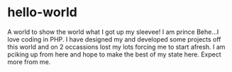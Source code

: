 # hello-world
A world to show the world what I got up my sleevee! I am prince Behe...I love coding in PHP. I have designed my and developed some projects off this world and on 2 occassions lost my lots forcing me to start afresh. I am pciking up from here and hope to make the best of my state here. Expect more from me.
